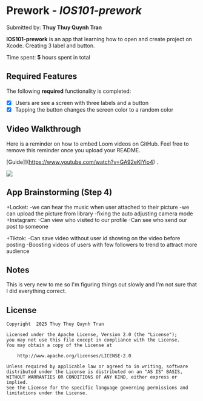 # Prework - *IOS101-prework*

Submitted by: **Thuy Thuy Quynh Tran**

**IOS101-prework** is an app that learning how to open and create project on Xcode. Creating 3 label and button.

Time spent: **5** hours spent in total

## Required Features

The following **required** functionality is completed:

- [x] Users are see a screen with three labels and a button
- [x] Tapping the button changes the screen color to a random color
 
## Video Walkthrough

Here is a reminder on how to embed Loom videos on GitHub. Feel free to remove this reminder once you upload your README. 

[Guide]](https://www.youtube.com/watch?v=GA92eKlYio4) .

<div>
    <a href="https://www.loom.com/share/b510258750cb44738e8893eb730f22f5">
    </a>
    <a href="https://www.loom.com/share/b510258750cb44738e8893eb730f22f5">
      <img style="max-width:300px;" src="https://cdn.loom.com/sessions/thumbnails/b510258750cb44738e8893eb730f22f5-160e4d32b42aa76c-full-play.gif">
    </a>
  </div>

## App Brainstorming (Step 4)
+Locket: -we can hear the music when user attached to their picture
        -we can upload the picture from library
        -fixing the auto adjusting camera mode
+Instagram: -Can view who visited to our profile
            -Can see who send our post to someone

+Tiktok: -Can save video without user id showing on the video before posting
         -Boosting videos of users with few followers to trend to attract more audience
         


## Notes

This is very new to me so I'm figuring things out slowly and I'm not sure that I did everything correct.

## License

    Copyright  2025 Thuy Thuy Quynh Tran

    Licensed under the Apache License, Version 2.0 (the "License");
    you may not use this file except in compliance with the License.
    You may obtain a copy of the License at

        http://www.apache.org/licenses/LICENSE-2.0

    Unless required by applicable law or agreed to in writing, software
    distributed under the License is distributed on an "AS IS" BASIS,
    WITHOUT WARRANTIES OR CONDITIONS OF ANY KIND, either express or implied.
    See the License for the specific language governing permissions and
    limitations under the License.
